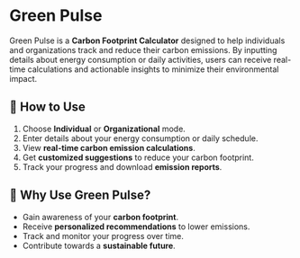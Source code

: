 # Green Pulse

Green Pulse is a **Carbon Footprint Calculator** designed to help individuals and organizations track and reduce their carbon emissions. By inputting details about energy consumption or daily activities, users can receive real-time calculations and actionable insights to minimize their environmental impact.

## 🚀 How to Use
1. Choose **Individual** or **Organizational** mode.
2. Enter details about your energy consumption or daily schedule.
3. View **real-time carbon emission calculations**.
4. Get **customized suggestions** to reduce your carbon footprint.
5. Track your progress and download **emission reports**.

## 🌱 Why Use Green Pulse?
- Gain awareness of your **carbon footprint**.
- Receive **personalized recommendations** to lower emissions.
- Track and monitor your progress over time.
- Contribute towards a **sustainable future**.



